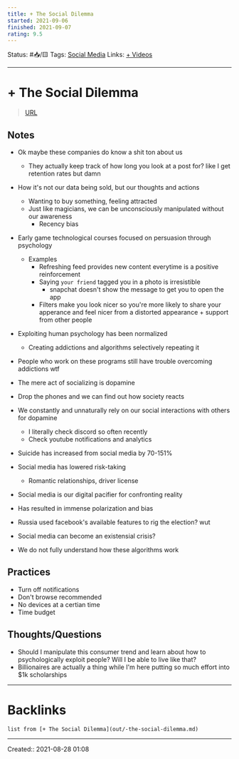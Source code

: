 ```yaml
---
title: + The Social Dilemma
started: 2021-09-06 
finished: 2021-09-07 
rating: 9.5
---
```

Status: #📥/🟨
Tags: [Social Media](out/social-media.md)
Links: [+ Videos](out/-videos.md)
___
# + The Social Dilemma
> [URL](https://www.youtube.com/watch?v=7mqR_e2seeM&ab_channel=Netflix)

## Notes
- Ok maybe these companies do know a shit ton about us
	- They actually keep track of how long you look at a post for? like I get retention rates but damn
- How it's not our data being sold, but our thoughts and actions
	- Wanting to buy something, feeling attracted
	- Just like magicians, we can be unconsciously manipulated without our awareness
		- Recency bias
- Early game technological courses focused on persuasion through psychology
	- Examples
		- Refreshing feed provides new content everytime is a positive reinforcement
		- Saying `your friend` tagged you in a photo is irresistible
			- snapchat doesn't show the message to get you to open the app
		- Filters make you look nicer so you're more likely to share your apperance and feel nicer from a distorted appearance + support from other people
- Exploiting human psychology has been normalized
	- Creating addictions and algorithms selectively repeating it
- People who work on these programs still have trouble overcoming addictions wtf
- The mere act of socializing is dopamine
- Drop the phones and we can find out how society reacts
- We constantly and unnaturally rely on our social interactions with others for dopamine
	- I literally check discord so often recently
	- Check youtube notifications and analytics
- Suicide has increased from social media by 70-151%
- Social media has lowered risk-taking
	- Romantic relationships, driver license
- Social media is our digital pacifier for confronting reality
- Has resulted in immense polarization and bias
- Russia used facebook's available features to rig the election? wut
- Social media can become an existensial crisis?

- We do not fully understand how these algorithms work

## Practices
- Turn off notifications
- Don't browse recommended
- No devices at a certian time
- Time budget
## Thoughts/Questions
- Should I manipulate this consumer trend and learn about how to psychologically exploit people? Will I be able to live like that?
- Billionaires are actually a thing while I'm here putting so much effort into $1k scholarships
___
# Backlinks
```dataview
list from [+ The Social Dilemma](out/-the-social-dilemma.md)
```
___
Created:: 2021-08-28 01:08


